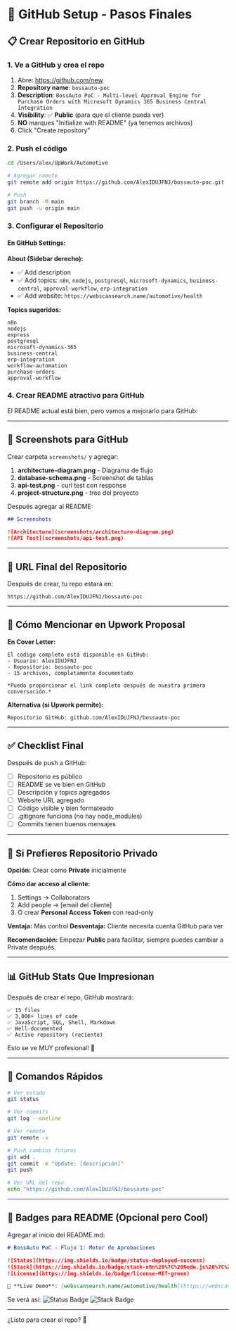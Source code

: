 # 🚀 GitHub Setup - Pasos Finales

## 📋 Crear Repositorio en GitHub

### 1. Ve a GitHub y crea el repo

1. Abre: https://github.com/new
2. **Repository name**: `bossauto-poc`
3. **Description**: `BossAuto PoC - Multi-level Approval Engine for Purchase Orders with Microsoft Dynamics 365 Business Central Integration`
4. **Visibility**: ✅ **Public** (para que el cliente pueda ver)
5. **NO** marques "Initialize with README" (ya tenemos archivos)
6. Click "Create repository"

### 2. Push el código

```bash
cd /Users/alex/UpWork/Automotive

# Agregar remote
git remote add origin https://github.com/AlexIDUJFNJ/bossauto-poc.git

# Push
git branch -M main
git push -u origin main
```

### 3. Configurar el Repositorio

#### En GitHub Settings:

**About (Sidebar derecho):**
- ✅ Add description
- ✅ Add topics: `n8n`, `nodejs`, `postgresql`, `microsoft-dynamics`, `business-central`, `approval-workflow`, `erp-integration`
- ✅ Add website: `https://webscansearch.name/automotive/health`

**Topics sugeridos:**
```
n8n
nodejs
express
postgresql
microsoft-dynamics-365
business-central
erp-integration
workflow-automation
purchase-orders
approval-workflow
```

### 4. Crear README atractivo para GitHub

El README actual está bien, pero vamos a mejorarlo para GitHub:

---

## 📸 Screenshots para GitHub

Crear carpeta `screenshots/` y agregar:

1. **architecture-diagram.png** - Diagrama de flujo
2. **database-schema.png** - Screenshot de tablas
3. **api-test.png** - curl test con response
4. **project-structure.png** - tree del proyecto

Después agregar al README:
```markdown
## Screenshots

![Architecture](screenshots/architecture-diagram.png)
![API Test](screenshots/api-test.png)
```

---

## 🎯 URL Final del Repositorio

Después de crear, tu repo estará en:
```
https://github.com/AlexIDUJFNJ/bossauto-poc
```

---

## 📝 Cómo Mencionar en Upwork Proposal

**En Cover Letter:**
```
El código completo está disponible en GitHub:
- Usuario: AlexIDUJFNJ
- Repositorio: bossauto-poc
- 15 archivos, completamente documentado

*Puedo proporcionar el link completo después de nuestra primera conversación.*
```

**Alternativa (si Upwork permite):**
```
Repositorio GitHub: github.com/AlexIDUJFNJ/bossauto-poc
```

---

## ✅ Checklist Final

Después de push a GitHub:

- [ ] Repositorio es público
- [ ] README se ve bien en GitHub
- [ ] Descripción y topics agregados
- [ ] Website URL agregado
- [ ] Código visible y bien formateado
- [ ] .gitignore funciona (no hay node_modules)
- [ ] Commits tienen buenos mensajes

---

## 🔐 Si Prefieres Repositorio Privado

**Opción:** Crear como **Private** inicialmente

**Cómo dar acceso al cliente:**
1. Settings → Collaborators
2. Add people → [email del cliente]
3. O crear **Personal Access Token** con read-only

**Ventaja:** Más control
**Desventaja:** Cliente necesita cuenta GitHub para ver

**Recomendación:** Empezar **Public** para facilitar, siempre puedes cambiar a Private después.

---

## 📊 GitHub Stats Que Impresionan

Después de crear el repo, GitHub mostrará:

```
✅ 15 files
✅ 3,000+ lines of code
✅ JavaScript, SQL, Shell, Markdown
✅ Well-documented
✅ Active repository (reciente)
```

Esto se ve MUY profesional! 🎯

---

## 🚀 Comandos Rápidos

```bash
# Ver estado
git status

# Ver commits
git log --oneline

# Ver remote
git remote -v

# Push cambios futuros
git add .
git commit -m "Update: [descripción]"
git push

# Ver URL del repo
echo "https://github.com/AlexIDUJFNJ/bossauto-poc"
```

---

## 📝 Badges para README (Opcional pero Cool)

Agregar al inicio del README.md:

```markdown
# BossAuto PoC - Flujo 1: Motor de Aprobaciones

![Status](https://img.shields.io/badge/status-deployed-success)
![Stack](https://img.shields.io/badge/stack-n8n%20%7C%20Node.js%20%7C%20PostgreSQL-blue)
![License](https://img.shields.io/badge/license-MIT-green)

🔗 **Live Demo**: [webscansearch.name/automotive/health](https://webscansearch.name/automotive/health)
```

Se verá así:
![Status Badge](https://img.shields.io/badge/status-deployed-success)
![Stack Badge](https://img.shields.io/badge/stack-n8n%20%7C%20Node.js%20%7C%20PostgreSQL-blue)

---

¿Listo para crear el repo? 🚀
